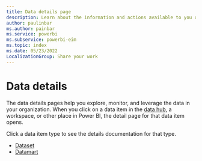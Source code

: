 ```yaml
---
title: Data details page
description: Learn about the information and actions available to you on the data item details pages.
author: paulinbar
ms.author: painbar
ms.service: powerbi
ms.subservice: powerbi-eim
ms.topic: index
ms.date: 05/23/2022
LocalizationGroup: Share your work
---
```

# Data details

The data details pages help you explore, monitor, and leverage the data in your organization. When you click on a data item in the [data hub](./service-data-hub.md), a workspace, or other place in Power BI, the detail page for that data item opens.

Click a data item type to see the details documentation for that type.
* [Dataset](service-dataset-details-page.md)
* [Datamart](service-datamart-details-page.md)